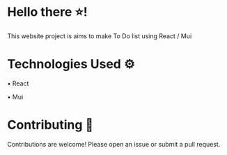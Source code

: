 # Hello there ⭐!

This website project is aims to make To Do list using React / Mui 


# Technologies Used ⚙️

• React

• Mui

# Contributing 💬

Contributions are welcome! Please open an issue or submit a pull request.